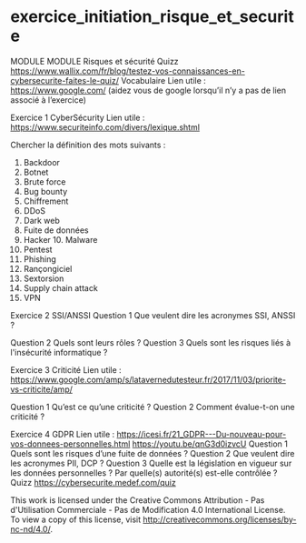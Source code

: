 # exercice_initiation_risque_et_securite
MODULE
MODULE 
Risques et sécurité 
Quizz 
https://www.wallix.com/fr/blog/testez-vos-connaissances-en-cybersecurite-faites-le-quiz/ 
Vocabulaire 
Lien utile : https://www.google.com/ 
(aidez vous de google lorsqu’il n’y a pas de lien associé à l’exercice) 

Exercice 1 
CyberSécurity 
Lien utile : https://www.securiteinfo.com/divers/lexique.shtml

Chercher la définition des mots suivants : 
1. Backdoor 
2. Botnet 
3. Brute force 
4. Bug bounty 
5. Chiffrement 
6. DDoS 
7. Dark web 
8. Fuite de données 
9. Hacker 
     10. Malware 
11. Pentest 
12. Phishing 
13. Rançongiciel 
14. Sextorsion 
15. Supply chain attack 
16. VPN 





Exercice 2 
SSI/ANSSI 
Question 1 
Que veulent dire les acronymes SSI, ANSSI ?

Question 2 
Quels sont leurs rôles ? 
Question 3 
Quels sont les risques liés à l'insécurité informatique ? 

Exercice 3 
Criticité 
Lien utile : https://www.google.com/amp/s/latavernedutesteur.fr/2017/11/03/priorite-vs-criticite/amp/ 

Question 1 
Qu’est ce qu’une criticité ? 
Question 2 
Comment évalue-t-on une criticité ? 

Exercice 4 
GDPR
Lien utile : https://icesi.fr/21_GDPR---Du-nouveau-pour-vos-donnees-personnelles.html 
https://youtu.be/qnG3d0izvcU
Question 1 
Quels sont les risques d’une fuite de données ? 
Question 2 
Que veulent dire les acronymes PII, DCP ? 
Question 3 
Quelle est la législation en vigueur sur les données personnelles ? Par quelle(s) autorité(s) est-elle contrôlée ? 
Quizz 
https://cybersecurite.medef.com/quiz

This work is licensed under the Creative Commons Attribution - Pas d'Utilisation Commerciale - Pas de Modification 4.0 International License. To view a copy of this license, visit
http://creativecommons.org/licenses/by-nc-nd/4.0/.
